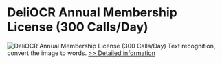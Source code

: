 # DeliOCR Annual Membership License (300 Calls/Day)
![DeliOCR Annual Membership License (300 Calls/Day)](https://mycommerce.akamaized.net/api/pimages/P300969387/BIG/300969387.PNG)
Text recognition, convert the image to words.
[>> Detailed information](https://secure.shareit.com/shareit/product.html?productid=300969387&affiliateid=200057808)